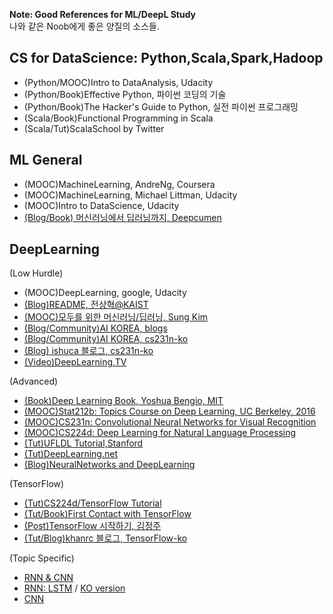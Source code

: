 __Note: Good References for ML/DeepL Study__  
나와 같은 Noob에게 좋은 양질의 소스들.

## CS for DataScience: Python,Scala,Spark,Hadoop
- (Python/MOOC)Intro to DataAnalysis, Udacity
- (Python/Book)Effective Python, 파이썬 코딩의 기술
- (Python/Book)The Hacker's Guide to Python, 실전 파이썬 프로그래밍
- (Scala/Book)Functional Programming in Scala
- (Scala/Tut)ScalaSchool by Twitter

## ML General
- (MOOC)MachineLearning, AndreNg, Coursera
- (MOOC)MachineLearning, Michael Littman, Udacity
- (MOOC)Intro to DataScience, Udacity
- [(Blog/Book) 머신러닝에서 딥러닝까지, Deepcumen ](http://deepcumen.com)

## DeepLearning
(Low Hurdle)
- (MOOC)DeepLearning, google, Udacity
- [(Blog)README, 전상혁@KAIST ](http://sanghyukchun.github.io)
- [(MOOC)모두를 위한 머신러닝/딥러닝, Sung Kim](http://hunkim.github.io/ml/)
- [(Blog/Community)AI KOREA, blogs](http://aikorea.org/blog/)
- [(Blog/Community)AI KOREA, cs231n-ko](http://aikorea.org/cs231n/)
- [(Blog) ishuca 블로그, cs231n-ko](http://ishuca.tistory.com/category/CS231n)
- [(Video)DeepLearning.TV ](https://www.youtube.com/channel/UC9OeZkIwhzfv-_Cb7fCikLQ)

(Advanced)
- [(Book)Deep Learning Book, Yoshua Bengio, MIT ](http://www.deeplearningbook.org/)
- [(MOOC)Stat212b: Topics Course on Deep Learning, UC Berkeley, 2016](http://joanbruna.github.io/stat212b/)
- [(MOOC)CS231n: Convolutional Neural Networks for Visual Recognition](http://cs231n.stanford.edu/syllabus.html)
- [(MOOC)CS224d: Deep Learning for Natural Language Processing ](http://cs224d.stanford.edu/)
- [(Tut)UFLDL Tutorial,Stanford](http://ufldl.stanford.edu/tutorial/)
- [(Tut)DeepLearning.net](http://deeplearning.net/tutorial/)
- [(Blog)NeuralNetworks and DeepLearning](http://neuralnetworksanddeeplearning.com/index.html)

(TensorFlow)
- [(Tut)CS224d/TensorFlow Tutorial](https://www.youtube.com/watch?v=L8Y2_Cq2X5s)
- [(Tut/Book)First Contact with TensorFlow](http://www.jorditorres.org/first-contact-with-tensorflow/)
- [(Post)TensorFlow 시작하기, 김정주](https://gist.github.com/haje01/202ac276bace4b25dd3f)
- [(Tut/Blog)khanrc 블로그, TensorFlow-ko](http://khanrc.tistory.com/entry/TensorFlow-1-Intro)

(Topic Specific)
- [RNN & CNN](http://sanghyukchun.github.io/75/)
- [RNN: LSTM](http://colah.github.io/posts/2015-08-Understanding-LSTMs/) / [KO version](http://whydsp.org/280)
- [CNN ](http://ufldl.stanford.edu/tutorial/supervised/ConvolutionalNeuralNetwork/)
